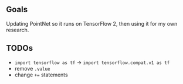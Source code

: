 

## Goals
Updating PointNet so it runs on TensorFlow 2, then using it for my own research.

## TODOs
- `import tensorflow as tf` -> `import tensorflow.compat.v1 as tf`
- remove `.value`
- change `+=` statements


